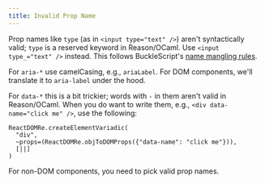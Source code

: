 ```yaml
---
title: Invalid Prop Name
---
```


Prop names like `type` (as in `<input type="text" />`) aren't syntactically valid; `type` is a reserved keyword in Reason/OCaml. Use `<input type_="text" />` instead. This follows BuckleScript's [name mangling rules](https://bucklescript.github.io/docs/en/object.html#invalid-field-names).

For `aria-*` use camelCasing, e.g., `ariaLabel`. For DOM components, we'll translate it to `aria-label` under the hood.

For `data-*` this is a bit trickier; words with `-` in them aren't valid in Reason/OCaml. When you do want to write them, e.g., `<div data-name="click me" />`, use the following:

```reason
ReactDOMRe.createElementVariadic(
  "div",
  ~props=(ReactDOMRe.objToDOMProps({"data-name": "click me"})),
  [||]
)
```

For non-DOM components, you need to pick valid prop names.
